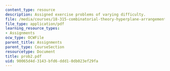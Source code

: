 ```yaml
---
content_type: resource
description: Assigned exercise problems of varying difficulty.
file: /media/courses/18-315-combinatorial-theory-hyperplane-arrangements-fall-2004/90065d4d3143bfd6ddd10db023ef29fa_prob2.pdf
file_type: application/pdf
learning_resource_types:
- Assignments
ocw_type: OCWFile
parent_title: Assignments
parent_type: CourseSection
resourcetype: Document
title: prob2.pdf
uid: 90065d4d-3143-bfd6-ddd1-0db023ef29fa
---
```

